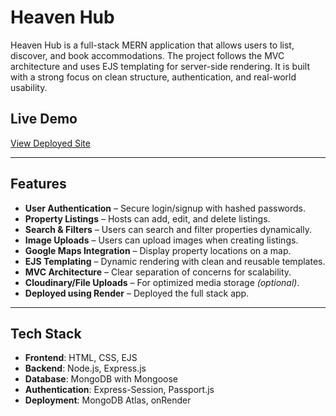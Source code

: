 # Heaven Hub

Heaven Hub is a full-stack MERN application that allows users to list, discover, and book accommodations. The project follows the MVC architecture and uses EJS templating for server-side rendering. It is built with a strong focus on clean structure, authentication, and real-world usability.

## Live Demo
[View Deployed Site](https://heavenhub-73y2.onrender.com/listings)

---

## Features

- **User Authentication** – Secure login/signup with hashed passwords.
- **Property Listings** – Hosts can add, edit, and delete listings.
- **Search & Filters** – Users can search and filter properties dynamically.
- **Image Uploads** – Users can upload images when creating listings.
- **Google Maps Integration** – Display property locations on a map.
- **EJS Templating** – Dynamic rendering with clean and reusable templates.
- **MVC Architecture** – Clear separation of concerns for scalability.
- **Cloudinary/File Uploads** – For optimized media storage *(optional)*.
- **Deployed using Render** – Deployed the full stack app.

---

## Tech Stack

- **Frontend**: HTML, CSS, EJS
- **Backend**: Node.js, Express.js
- **Database**: MongoDB with Mongoose
- **Authentication**: Express-Session, Passport.js
- **Deployment**: MongoDB Atlas, onRender